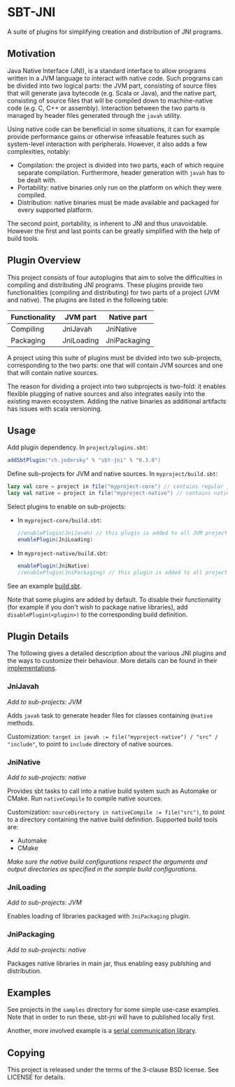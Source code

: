 # SBT-JNI

A suite of plugins for simplifying creation and distribution of JNI programs.

## Motivation
Java Native Interface (JNI), is a standard interface to allow programs written in a JVM language to interact with native code. Such programs can be divided into two logical parts: the JVM part, consisting of source files that will generate java bytecode (e.g. Scala or Java), and the native part, consisting of source files that will be compiled down to machine-native code (e.g. C, C++ or assembly). Interaction between the two parts is managed by header files generated through the `javah` utility.

Using native code can be beneficial in some situations, it can for example provide performance gains or otherwise infeasable features such as system-level interaction with peripherals. However, it also adds a few complexities, notably:

- Compilation: the project is divided into two parts, each of which require separate compilation. Furthermore, header generation with `javah` has to be dealt with.
- Portability: native binaries only run on the platform on which they were compiled.
- Distribution: native binaries must be made available and packaged for every supported platform.

The second point, portability, is inherent to JNI and thus unavoidable. However the first and last points can be greatly simplified with the help of build tools.

## Plugin Overview
This project consists of four autoplugins that aim to solve the difficulties in compiling and distributing JNI programs. These plugins provide two functionalities (compiling and distributing) for two parts of a project (JVM and native). The plugins are listed in the following table:

Functionality | JVM part        | Native part
--------------|-----------------|-------------
Compiling     | JniJavah        | JniNative
Packaging     | JniLoading      | JniPackaging

A project using this suite of plugins must be divided into two sub-projects, corresponding to the two parts: one that will contain JVM sources and one that will contain native sources.

The reason for dividing a project into two subprojects is two-fold: it enables flexible plugging of native sources and also integrates easily into the existing maven ecosystem. Adding the native binaries as additional artifacts has issues with scala versioning.

## Usage
Add plugin dependency. In `project/plugins.sbt`:
```scala
addSbtPlugin("ch.jodersky" % "sbt-jni" % "0.3.0")
```

Define sub-projects for JVM and native sources. In `myproject/build.sbt`:

```scala
lazy val core = project in file("myproject-core") // contains regular jvm sources and @native methods
lazy val native = project in file("myproject-native") // contains native sources
```

Select plugins to enable on sub-projects:

- In `myproject-core/build.sbt`:

    ```scala
    //enablePlugin(JniJavah) // this plugin is added to all JVM projects by default
    enablePlugin(JniLoading)
    ```

- In `myproject-native/build.sbt`:

    ```scala
    enablePlugin(JniNative)
    //enablePlugin(JniPackaging) // this plugin is added to all projects using JniNative by default
    ```

See an example [build.sbt](samples/basic/build.sbt).

Note that some plugins are added by default. To disable their functionality (for example if you don't wish to package native libraries), add `disablePlugin(<plugin>)` to the corresponding build definition.

## Plugin Details
The following gives a detailed description about the various JNI plugins and the ways to customize their behaviour. More details can be found in their [implementations](jni-plugin/src/main/scala/ch/jodersky/sbt/jni/plugins).

### JniJavah
*Add to sub-projects: JVM*

Adds `javah` task to generate header files for classes containing `@native` methods.

Customization: `target in javah := file("myproject-native") / "src" / "include"`, to point to `include` directory of native sources.

### JniNative
*Add to sub-projects: native*

Provides sbt tasks to call into a native build system such as Automake or CMake. Run `nativeCompile` to compile native sources.

Customization: `sourceDirectory in nativeCompile := file("src")`, to point to a directory containing the native build definition. Supported build tools are:

- Automake
- CMake

*Make sure the native build configurations respect the arguments and output directories as specified in the sample build configurations.*

### JniLoading
*Add to sub-projects: JVM*

Enables loading of libraries packaged with `JniPackaging` plugin.

### JniPackaging
*Add to sub-projects: native*

Packages native libraries in main jar, thus enabling easy publshing and distribution.

## Examples

See projects in the `samples` directory for some simple use-case examples. Note that in order to run these, sbt-jni will have to published locally first.

Another, more involved example is a [serial communication library](https://jodersky.github.io/flow).

## Copying
This project is released under the terms of the 3-clause BSD license. See LICENSE for details.
